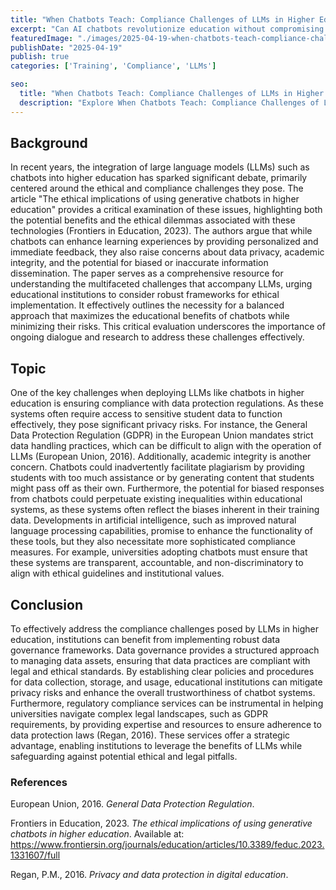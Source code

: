 ```yaml
---
title: "When Chatbots Teach: Compliance Challenges of LLMs in Higher Education"
excerpt: "Can AI chatbots revolutionize education without compromising ethics? Explore the delicate balance between enhancing learning and safeguarding privacy in the digital age."
featuredImage: "./images/2025-04-19-when-chatbots-teach-compliance-challenges-of-llms-in-higher-education.jpg"
publishDate: "2025-04-19"
publish: true
categories: ['Training', 'Compliance', 'LLMs']

seo:
  title: "When Chatbots Teach: Compliance Challenges of LLMs in Higher Education - Policy and Innovation"
  description: "Explore When Chatbots Teach: Compliance Challenges of LLMs in Higher Education through a critical lens, with action-oriented recommendations."
---
```


## Background

In recent years, the integration of large language models (LLMs) such as chatbots into higher education has sparked significant debate, primarily centered around the ethical and compliance challenges they pose. The article "The ethical implications of using generative chatbots in higher education" provides a critical examination of these issues, highlighting both the potential benefits and the ethical dilemmas associated with these technologies (Frontiers in Education, 2023). The authors argue that while chatbots can enhance learning experiences by providing personalized and immediate feedback, they also raise concerns about data privacy, academic integrity, and the potential for biased or inaccurate information dissemination. The paper serves as a comprehensive resource for understanding the multifaceted challenges that accompany LLMs, urging educational institutions to consider robust frameworks for ethical implementation. It effectively outlines the necessity for a balanced approach that maximizes the educational benefits of chatbots while minimizing their risks. This critical evaluation underscores the importance of ongoing dialogue and research to address these challenges effectively.

## Topic

One of the key challenges when deploying LLMs like chatbots in higher education is ensuring compliance with data protection regulations. As these systems often require access to sensitive student data to function effectively, they pose significant privacy risks. For instance, the General Data Protection Regulation (GDPR) in the European Union mandates strict data handling practices, which can be difficult to align with the operation of LLMs (European Union, 2016). Additionally, academic integrity is another concern. Chatbots could inadvertently facilitate plagiarism by providing students with too much assistance or by generating content that students might pass off as their own. Furthermore, the potential for biased responses from chatbots could perpetuate existing inequalities within educational systems, as these systems often reflect the biases inherent in their training data. Developments in artificial intelligence, such as improved natural language processing capabilities, promise to enhance the functionality of these tools, but they also necessitate more sophisticated compliance measures. For example, universities adopting chatbots must ensure that these systems are transparent, accountable, and non-discriminatory to align with ethical guidelines and institutional values.

## Conclusion

To effectively address the compliance challenges posed by LLMs in higher education, institutions can benefit from implementing robust data governance frameworks. Data governance provides a structured approach to managing data assets, ensuring that data practices are compliant with legal and ethical standards. By establishing clear policies and procedures for data collection, storage, and usage, educational institutions can mitigate privacy risks and enhance the overall trustworthiness of chatbot systems. Furthermore, regulatory compliance services can be instrumental in helping universities navigate complex legal landscapes, such as GDPR requirements, by providing expertise and resources to ensure adherence to data protection laws (Regan, 2016). These services offer a strategic advantage, enabling institutions to leverage the benefits of LLMs while safeguarding against potential ethical and legal pitfalls.

### References

European Union, 2016. *General Data Protection Regulation*. 

Frontiers in Education, 2023. *The ethical implications of using generative chatbots in higher education*. Available at: https://www.frontiersin.org/journals/education/articles/10.3389/feduc.2023.1331607/full

Regan, P.M., 2016. *Privacy and data protection in digital education*.